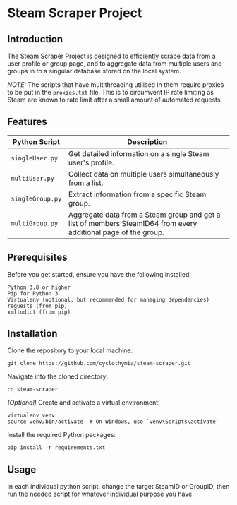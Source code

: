 # Steam Scraper Project

## Introduction

The Steam Scraper Project is designed to efficiently scrape data from a user profile or group page, and to aggregate data from multiple users and groups in to a singular database stored on the local system.

*NOTE:* The scripts that have multithreading utilised in them require proxies to be put in the `proxies.txt` file. This is to circumvent IP rate limiting as Steam are known to rate limit after a small amount of automated requests.

## Features

| Python Script | Description |
| --------- | ---------------- |
| `singleUser.py` | Get detailed information on a single Steam user's profile. |
| `multiUser.py` | Collect data on multiple users simultaneously from a list. |
| `singleGroup.py` | Extract information from a specific Steam group. |
| `multiGroup.py` | Aggregate data from a Steam group and get a list of members SteamID64 from every additional page of the group. |


## Prerequisites

Before you get started, ensure you have the following installed:

    Python 3.8 or higher
    Pip for Python 3
    Virtualenv (optional, but recommended for managing dependencies)
    requests (from pip)
    xmltodict (from pip)

## Installation

Clone the repository to your local machine:

    git clone https://github.com/cyclothymia/steam-scraper.git

Navigate into the cloned directory:

    cd steam-scraper

*(Optional)* Create and activate a virtual environment:

    virtualenv venv
    source venv/bin/activate  # On Windows, use `venv\Scripts\activate`

Install the required Python packages:

    pip install -r requirements.txt

## Usage

In each individual python script, change the target SteamID or GroupID, then run the needed script for whatever individual purpose you have.
